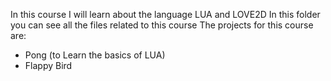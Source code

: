 In this course I will learn about the language LUA and LOVE2D
In this folder you can see all the files related to this course 
The projects for this course are:
  - Pong (to Learn the basics of LUA)
  - Flappy Bird
